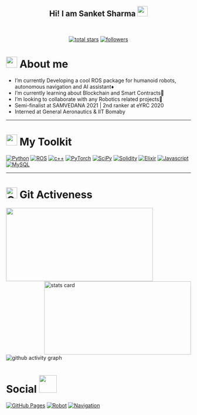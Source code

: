 <h2 align="center">
  Hi! I am Sanket Sharma
  <img src="https://media.giphy.com/media/hvRJCLFzcasrR4ia7z/giphy.gif" width="28">
</h2>
<br>
  
<p align="center">
  <a href="https://github.com/snktshrma?tab=repositories&sort=stargazers">
    <img alt="total stars" title="Total stars on GitHub" src="https://custom-icon-badges.herokuapp.com/badge/dynamic/json?logo=star&color=55960c&labelColor=488207&label=Stars&style=for-the-badge&query=%24.stars&url=https://api.github-star-counter.workers.dev/user/snktshrma"/></a>
  <a href="https://github.com/snktshrma?tab=followers">
    <img alt="followers" title="Follow me on Github" src="https://custom-icon-badges.herokuapp.com/github/followers/snktshrma?color=236ad3&labelColor=1155ba&style=for-the-badge&logo=person-add&label=Follow&logoColor=white"/></a>
</p>



<h1><img src="https://media.giphy.com/media/iY8CRBdQXODJSCERIr/giphy.gif" width="30px">&nbsp;About me</h1>

<ul>
<li> I’m currently Developing a cool ROS package for humanoid robots, autonomous navigation and AI assistant♦️</li>
<li> I’m currently learning about Blockchain and Smart Contracts🖖</li>
<li> I’m looking to collaborate with any Robotics related projects🧩</li>
<li> Semi-finalist at SAMVEDANA 2021 | 2nd ranker at eYRC 2020</li>
<li> Interned at General Aeronautics & IIT Bomaby</li>
 
</ul>

<hr> 



<h1><img src="https://media.giphy.com/media/iY8CRBdQXODJSCERIr/giphy.gif" width="30px">&nbsp;My Toolkit</h1>


<p> 
 <a href="#"><img alt="Python" src="https://img.shields.io/badge/Python-FFD43B?style=for-the-badge&logo=python&logoColor=blue"></a>
 <a href="#"><img alt="ROS" src="https://img.shields.io/badge/ROS-1572B6?style=for-the-badge&logo=ros&logoColor=white"></a>
  <a href="#"><img alt="c++" src="https://img.shields.io/badge/C%2B%2B-00599C?style=for-the-badge&logo=c%2B%2B&logoColor=white"></a>
  <a href="#"><img alt="PyTorch" src="https://img.shields.io/badge/PyTorch-F38020?style=for-the-badge&logo=pytorch&logoColor=black"></a>
 <a href="#"><img alt="SciPy" src="https://img.shields.io/badge/SciPy-430098?style=for-the-badge&logo=scipy&logoColor=black"></a>
  <a href="#"><img alt="Solidity" src="https://img.shields.io/badge/Solidity-e6e6e6?style=for-the-badge&logo=solidity&logoColor=black"></a>
   <a href="#"><img alt="Elixir" src="https://img.shields.io/badge/Elixir-FF9900?style=for-the-badge&logo=elixir&logoColor=#E57324"></a>
  <a href="#"><img alt="Javascript" src="https://img.shields.io/badge/JavaScript-323330?style=for-the-badge&logo=javascript&logoColor=F7DF1E"></a>
 <a href="#"><img alt="MySQL" src="https://img.shields.io/badge/MySQL-4ea94b?style=for-the-badge&logo=mysql&logoColor=black"></a>
</p>

  <hr>
  
 <h1><img src="https://media.giphy.com/media/W5eoZHPpUx9sapR0eu/giphy.gif" width="30px" alt="Git"/>&nbsp;<b>Git Activeness</b></h1>
 
 <p>
    <img height="200px" width="400" src="https://github-readme-stats.vercel.app/api?username=snktshrma&count_private=true&show_icons=true&bg_color=0D1117&text_color=FEFEFE&icon_color=FF0000&title_color=38D252&border_color=FEFEFE" />
    <img align="right" alt= "stats card" height="200px" width="400" src="https://github-readme-streak-stats.herokuapp.com/?user=snktshrma&theme=github-dark&border=FEFEFE">

</p>


![github activity graph](https://activity-graph.herokuapp.com/graph?username=snktshrma&bg_color=0D1117&color=38D252&point=FEFEFE&line=FF0000&hide_title=true)
 

<h1>Social <img src="https://media.giphy.com/media/YCVBc32RFdqKpkiIMF/giphy.gif" width="48" /></h1>

   <a href="mailto:sharma.sanket272@gmail.com"><img alt="GitHub Pages" src="https://img.shields.io/badge/Gmail-D14836?style=for-the-badge&logo=gmail&logoColor=white"></a>
   <a href="https://www.linkedin.com/in/sanket-sharma-2002/"><img alt="Robot" src="https://img.shields.io/badge/linkedin-%230077B5.svg?style=for-the-badge&logo=linkedin&logoColor=white"></a>
   <a href="https://instagram.com/snktshrma"><img alt="Navigation" src ="https://img.shields.io/badge/instagram-%231DA1F2.svg?style=for-the-badge&logo=Instagram&logoColor=white"></a>

